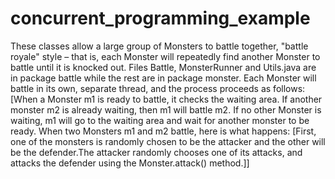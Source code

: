 # concurrent_programming_example
These classes allow a large group of Monsters to battle together, "battle royale" style – that is, each Monster will repeatedly find another Monster to battle until it is knocked out.
Files Battle, MonsterRunner and Utils.java are in package battle while the rest are in package monster.
Each Monster will battle in its own, separate thread, and the process proceeds as follows:
[When a Monster m1 is ready to battle, it checks the waiting area. If another monster m2 is already waiting, then m1 will battle m2. If no other Monster is waiting, m1 will go to the waiting area and wait for another monster to be ready. When two Monsters m1 and m2 battle, here is what happens: [First, one of the monsters is randomly chosen to be the attacker and the other will
be the defender.The attacker randomly chooses one of its attacks, and attacks the defender using the Monster.attack() method.]]

